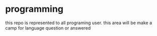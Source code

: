 # programming
this repo is represented to all programing user.
this area will be make a camp for language question or answered
